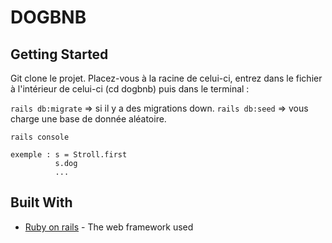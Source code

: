 # DOGBNB

## Getting Started

Git clone le projet.
Placez-vous à la racine de celui-ci, entrez dans le fichier à l'intérieur de celui-ci (cd dogbnb) puis dans le terminal :

`rails db:migrate`  => si il y a des migrations down.
`rails db:seed`  => vous charge une base de donnée aléatoire.


`rails console `
```
exemple : s = Stroll.first
          s.dog
          ...

```



## Built With

* [Ruby on rails](https://rubyonrails.org/) - The web framework used
